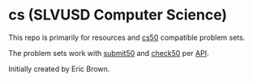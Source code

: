 # cs (SLVUSD Computer Science)

This repo is primarily for resources and [cs50](https://cs50.harvard.edu/ap/) compatible problem sets.

The problem sets work with [submit50](https://cs50.readthedocs.io/submit50/) and 
[check50](https://cs50.readthedocs.io/projects/check50/en/latest/) per 
[API](https://cs50.readthedocs.io/projects/check50/en/latest/check_writer/#).

Initially created by Eric Brown.
